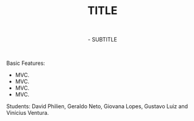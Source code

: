 <h1 align="center">TITLE</h1> <br/> 

<p align="center">- SUBTITLE</p><br/>

<p align= "left"> Basic Features: </p> 

- MVC.
- MVC.
- MVC.
- MVC.

Students: David Philien, Geraldo Neto, Giovana Lopes, Gustavo Luiz and Vinícius Ventura.  <br/>  <br/>  <br/> 


